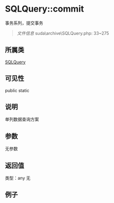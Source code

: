 # SQLQuery::commit
事务系列，提交事务
> *文件信息* suda\archive\SQLQuery.php: 33~275
## 所属类 

[SQLQuery](../SQLQuery.md)

## 可见性

  public  static
## 说明

单列数据查询方案


## 参数

无参数

## 返回值
类型：any
无

## 例子